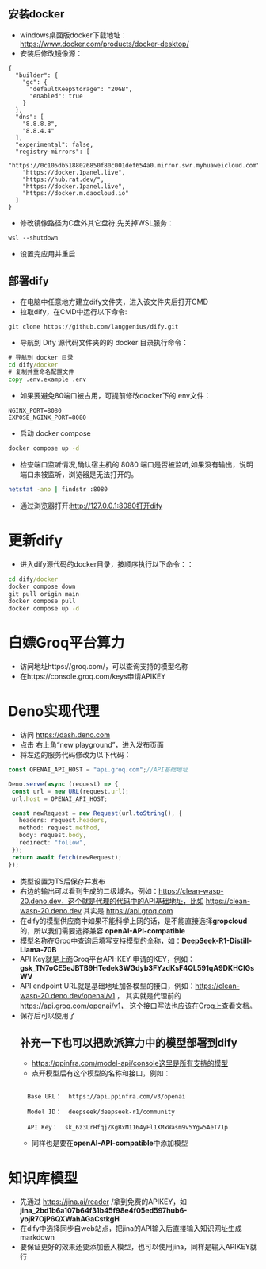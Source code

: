 ## 安装docker
- windows桌面版docker下载地址：https://www.docker.com/products/docker-desktop/
- 安装后修改镜像源：

```Docker Engine
{
  "builder": {
    "gc": {
      "defaultKeepStorage": "20GB",
      "enabled": true
    }
  },
  "dns": [
    "8.8.8.8",
    "8.8.4.4"
  ],
  "experimental": false,
  "registry-mirrors": [
    "https://0c105db5188026850f80c001def654a0.mirror.swr.myhuaweicloud.com",
    "https://docker.1panel.live",
    "https://hub.rat.dev/",
    "https://docker.1panel.live",
    "https://docker.m.daocloud.io"
  ]
}
```

- 修改镜像路径为C盘外其它盘符,先关掉WSL服务：
```wsl
wsl --shutdown
```
- 设置完应用并重启

## 部署dify
- 在电脑中任意地方建立dify文件夹，进入该文件夹后打开CMD
- 拉取dify，在CMD中运行以下命令:
```github
git clone https://github.com/langgenius/dify.git
```
- 导航到 Dify 源代码文件夹的的 docker 目录执行命令：
```cmd
# 导航到 docker 目录
cd dify/docker
# 复制并重命名配置文件
copy .env.example .env
```
- 如果要避免80端口被占用，可提前修改docker下的.env文件：
```.env
NGINX_PORT=8080
EXPOSE_NGINX_PORT=8080
```
- 启动 docker compose
```cmd
docker compose up -d
```

- 检查端口监听情况,确认宿主机的 8080 端口是否被监听,如果没有输出，说明端口未被监听，浏览器是无法打开的。
```bash
netstat -ano | findstr :8080
```
- 通过浏览器打开:http://127.0.0.1:8080打开dify

# 更新dify
- 进入dify源代码的docker目录，按顺序执行以下命令：：

```cmd
cd dify/docker
docker compose down
git pull origin main
docker compose pull
docker compose up -d
```

# 白嫖Groq平台算力
- 访问地址https://groq.com/，可以查询支持的模型名称
- 在https://console.groq.com/keys申请APIKEY

# Deno实现代理
- 访问 https://dash.deno.com
- 点击 右上角“new  playground”，进入发布页面
- 将左边的服务代码修改为以下代码：
```ts
const OPENAI_API_HOST = "api.groq.com";//API基础地址

Deno.serve(async (request) => {
 const url = new URL(request.url);
 url.host = OPENAI_API_HOST;

 const newRequest = new Request(url.toString(), {
   headers: request.headers,
   method: request.method,
   body: request.body,
   redirect: "follow",
 });
 return await fetch(newRequest);
});
```

- 类型设置为TS后保存并发布
- 右边的输出可以看到生成的二级域名，例如：https://clean-wasp-20.deno.dev，这个就是代理的代码中的API基础地址，比如 https://clean-wasp-20.deno.dev 其实是 https://api.groq.com
- 在dify的模型供应商中如果不能科学上网的话，是不能直接选择**gropcloud**的，所以我们需要选择兼容 **openAI-API-compatible**
- 模型名称在Groq中查询后填写支持模型的全称，如：**DeepSeek-R1-Distill-Llama-70B**
- API Key就是上面Groq平台API-KEY 申请的KEY，例如：**gsk_TN7oCE5eJBTB9HTedek3WGdyb3FYzdKsF4QL591qA9DKHClGsWV**
- API endpoint URL就是基础地址加各模型的接口，例如：https://clean-wasp-20.deno.dev/openai/v1 ， 其实就是代理前的
https://api.groq.com/openai/v1， 这个接口写法也应该在Groq上查看文档。
- 保存后可以使用了
  ## 补充一下也可以把欧派算力中的模型部署到dify
    - https://ppinfra.com/model-api/console这里是所有支持的模型
    - 点开模型后有这个模型的名称和接口，例如：
    ``` 

      Base URL：  https://api.ppinfra.com/v3/openai

      Model ID：  deepseek/deepseek-r1/community

      API Key：  sk_6z3UrHfqjZKgBxM1164yFl1XMxWasm9v5Ygw5AeT71p  
    ```
    - 同样也是要在**openAI-API-compatible**中添加模型


# 知识库模型
- 先通过 https://jina.ai/reader /拿到免费的APIKEY，如**jina_2bd1b6a107b64f31b45f98e4f05ed597hub6-yojR7OjP6QXWahAGaCstkgH**
- 在dify中选择同步自web站点，把jina的API输入后直接输入知识网址生成markdown
- 要保证更好的效果还要添加嵌入模型，也可以使用jina，同样是输入APIKEY就行

